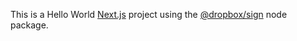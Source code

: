 This is a Hello World [Next.js](https://nextjs.org/) project using the [@dropbox/sign](https://www.npmjs.com/package/@dropbox/sign) node package. 
